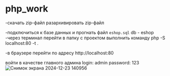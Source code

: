 # php_work
-скачать zip-файл
 разархивировать zip-файл

-подключиться к базе данных и прогнать файл `eshop.sql` db - eshop
-через терминал перейти в папку с проектом
 выполнить команду php -S localhost:80 -t .

-в браузере перейти по адресу http://localhost:80

войти в качестве главного админа login: admin password: 123
![Снимок экрана 2024-12-23 140956](https://github.com/user-attachments/assets/71b92c63-ef11-466a-acc0-18f6e0c79343)
